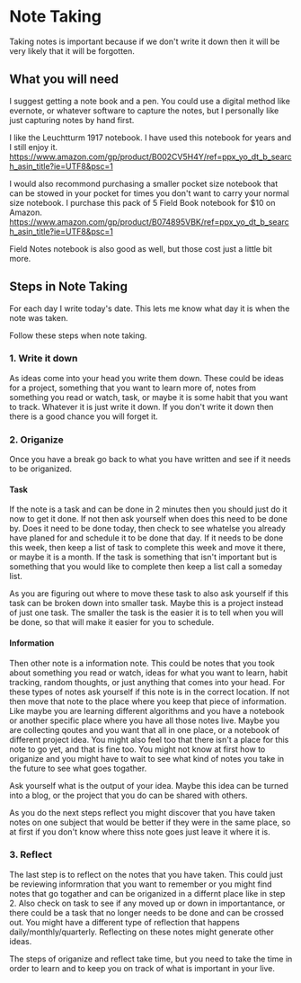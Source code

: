 # Note Taking

Taking notes is important because if we don't write it down then it will be very likely that it will be forgotten.

## What you will need

I suggest getting a note book and a pen.  You could use a digital method like evernote, or whatever software to capture the notes, but I personally like just capturing notes by hand first.

I like the Leuchtturm 1917 notebook.  I have used this notebook for years and I still enjoy it.
https://www.amazon.com/gp/product/B002CV5H4Y/ref=ppx_yo_dt_b_search_asin_title?ie=UTF8&psc=1

I would also recommond purchasing a smaller pocket size notebook that can be stowed in your pocket for times you don't want to carry your normal size notebook.  I purchase this pack of 5 Field Book notebook for $10 on Amazon.
https://www.amazon.com/gp/product/B074895VBK/ref=ppx_yo_dt_b_search_asin_title?ie=UTF8&psc=1

Field Notes notebook is also good as well, but those cost just a little bit more.

## Steps in Note Taking

For each day I write today's date.  This lets me know what day it is when the note was taken.

Follow these steps when note taking.

### 1. Write it down

As ideas come into your head you write them down.  These could be ideas for a project, something that you want to learn more of, notes from something you read or watch, task, or maybe it is some habit that you want to track.  Whatever it is just write it down. If you don't write it down then there is a good chance you will forget it.

### 2. Origanize

Once you have a break go back to what you have written and see if it needs to be origanized.

#### Task

If the note is a task and can be done in 2 minutes then you should just do it now to get it done.  If not then ask yourself when does this need to be done by.  Does it need to be done today, then check to see whatelse you already have planed for and schedule it to be done that day.  If it needs to be done this week, then keep a list of task to complete this week and move it there, or maybe it is a month.  If the task is something that isn't important but is something that you would like to complete then keep a list call a someday list.

As you are figuring out where to move these task to also ask yourself if this task can be broken down into smaller task.  Maybe this is a project instead of just one task. The smaller the task is the easier it is to tell when you will be done, so that will make it easier for you to schedule.

#### Information

Then other note is a information note. This could be notes that you took about something you read or watch, ideas for what you want to learn, habit tracking, random thoughts, or just anything that comes into your head.  For these types of notes ask yourself if this note is in the correct location.  If not then move that note to the place where you keep that piece of information.  Like maybe you are learning different algorithms and you have a notebook or another specific place where you have all those notes live.  Maybe you are collecting qoutes and you want that all in one place, or a notebook of different project idea.  You might also feel too that there isn't a place for this note to go yet, and that is fine too.  You might not know at first how to origanize and you might have to wait to see what kind of notes you take in the future to see what goes togather. 

Ask yourself what is the output of your idea.  Maybe this idea can be turned into a blog, or the project that you do can be shared with others.

As you do the next steps reflect you might discover that you have taken notes on one subject that would be better if they were in the same place, so at first if you don't know where thiss note goes just leave it where it is.

### 3. Reflect

The last step is to reflect on the notes that you have taken.  This could just be reviewing informration that you want to remember or you might find notes that go togather and can be origanized in a differnt place like in step 2.   Also check on task to see if any moved up or down in importantance, or there could be a task that no longer needs to be done and can be crossed out.  You might have a different type of reflection that happens daily/monthly/quarterly.  Reflecting on these notes might generate other ideas.

The steps of origanize and reflect take time, but you need to take the time in order to learn and to keep you on track of what is important in your live.


